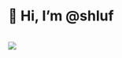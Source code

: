 # 👋 Hi, I’m @shluf

<!---
shluf/shluf is a ✨ special ✨ repository because its `README.md` (this file) appears on your GitHub profile.
You can click the Preview link to take a look at your changes.
--->
<br>
<img src="https://komarev.com/ghpvc/?username=shluf&color=ff69b4&label=Views">